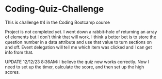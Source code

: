# Coding-Quiz-Challenge
This is challenge #4 in the Coding Bootcamp course

Project is not completed yet. I went down a rabbit-hole of returning an array of elements but I don't think that will work. I think a better bet is to store the question number in a data attribute and use that value to turn sections on and off. Event delegation will tell me which item was clicked and I can get info from that.

UPDATE 12/12/23 8:36AM: I believe the quiz now works correctly. Now I need to set up the timer, calculate the score, and then set up the high scores.
